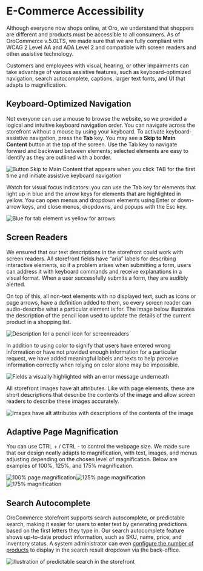 <a id="accessibility-concept-guide"></a>

# E-Commerce Accessibility

Although everyone now shops online, at Oro, we understand that shoppers are different and products must be accessible to all consumers. As of OroCommerce v.5.0LTS, we made sure that we are fully compliant with WCAG 2 Level AA and ADA Level 2 and compatible with screen readers and other assistive technology.

Customers and employees with visual, hearing, or other impairments can take advantage of various assistive features, such as keyboard-optimized navigation, search autocomplete, captions, larger text fonts, and UI that adapts to magnification.

## Keyboard-Optimized Navigation

Not everyone can use a mouse to browse the website, so we provided a logical and intuitive keyboard navigation order. You can navigate across the storefront without a mouse by using your keyboard. To activate keyboard-assistive navigation, press the **Tab** key. You may see a **Skip to Main Content** button at the top of the screen. Use the Tab key to navigate forward and backward between elements; selected elements are easy to identify as they are outlined with a border.

![Button Skip to Main Content that appears when you click TAB for the first time and initiate assistive keyboard navigation](user/img/concept-guides/accessibility/skip-to-main-content.png)

Watch for visual focus indicators: you can use the Tab key for elements that light up in blue and the arrow keys for elements that are highlighted in yellow. You can open menus and dropdown elements using Enter or down-arrow keys, and close menus, dropdowns, and popups with the Esc key.

![Blue for tab element vs yellow for arrows](user/img/concept-guides/accessibility/blue-tab_yellow-arrows.png)

## Screen Readers

We ensured that our text descriptions in the storefront could work with screen readers. All storefront fields have “aria” labels for describing interactive elements, so if a problem arises when submitting a form, users can address it with keyboard commands and receive explanations in a visual format. When a user successfully submits a form, they are audibly alerted.

On top of this, all non-text elements with no displayed text, such as icons or page arrows, have a definition added to them, so every screen reader can audio-describe what a particular element is for. The image below illustrates the description of the pencil icon used to update the details of the current product in a shopping list.

![Description for a pencil icon for screenreaders](user/img/concept-guides/accessibility/element-description-screenreaders.png)

In addition to using color to signify that users have entered wrong information or have not provided enough information for a particular request, we have added meaningful labels and texts to help perceive information correctly when relying on color alone may be impossible.

![Fields a visually highlighted with an error message underneath](user/img/concept-guides/accessibility/error-fields-meaningful-text.png)

All storefront images have alt attributes. Like with page elements, these are short descriptions that describe the contents of the image and allow screen readers to describe these images accurately.

![Images have alt attributes with descriptions of the contents of the image](user/img/concept-guides/accessibility/alt-images.png)

## Adaptive Page Magnification

You can use CTRL + / CTRL - to control the webpage size. We made sure that our design neatly adapts to magnification, with text, images, and menus adjusting depending on the chosen level of magnification. Below are examples of 100%, 125%, and 175% magnification.

![100% page magnification](user/img/concept-guides/accessibility/zoom100.png)![125% page magnification](user/img/concept-guides/accessibility/zoom125.png)![175% magnification](user/img/concept-guides/accessibility/zoom175.png)

## Search Autocomplete

OroCommerce storefront supports search autocomplete, or predictable search, making it easier for users to enter text by generating predictions based on the first letters they type in. Our search autocomplete feature shows up-to-date product information, such as SKU, name, price, and inventory status. A system administrator can even [configure the number of products](../../back-office/system/configuration/commerce/product/global-product-search.md#configuration-guide-commerce-configuration-product-search) to display in the search result dropdown via the back-office.

![Illustration of predictable search in the storefront](user/img/concept-guides/accessibility/autocomplete.gif)
